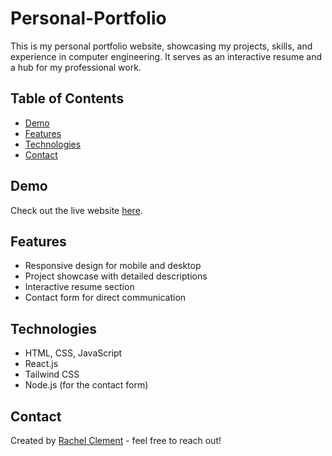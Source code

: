 # Personal-Portfolio
This is my personal portfolio website, showcasing my projects, skills, and experience in computer engineering. It serves as an interactive resume and a hub for my professional work.

## Table of Contents
- [Demo](#demo)
- [Features](#features)
- [Technologies](#technologies)
- [Contact](#contact)

## Demo
Check out the live website [here](https://your-portfolio-link.com).

## Features
- Responsive design for mobile and desktop
- Project showcase with detailed descriptions
- Interactive resume section
- Contact form for direct communication

## Technologies
- HTML, CSS, JavaScript
- React.js
- Tailwind CSS
- Node.js (for the contact form)

## Contact
Created by [Rachel Clement](mailto:rachelclement04@gmail.com) - feel free to reach out!


